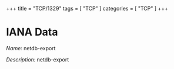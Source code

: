 +++
title = "TCP/1329"
tags = [ "TCP" ]
categories = [ "TCP" ]
+++

# IANA Data

_Name:_ netdb-export

_Description:_ netdb-export

